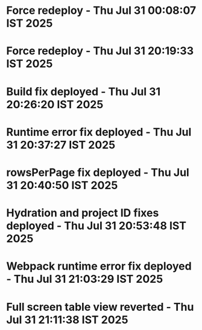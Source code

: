 # Force redeploy - Thu Jul 31 00:08:07 IST 2025
# Force redeploy - Thu Jul 31 20:19:33 IST 2025
# Build fix deployed - Thu Jul 31 20:26:20 IST 2025
# Runtime error fix deployed - Thu Jul 31 20:37:27 IST 2025
# rowsPerPage fix deployed - Thu Jul 31 20:40:50 IST 2025
# Hydration and project ID fixes deployed - Thu Jul 31 20:53:48 IST 2025
# Webpack runtime error fix deployed - Thu Jul 31 21:03:29 IST 2025
# Full screen table view reverted - Thu Jul 31 21:11:38 IST 2025
